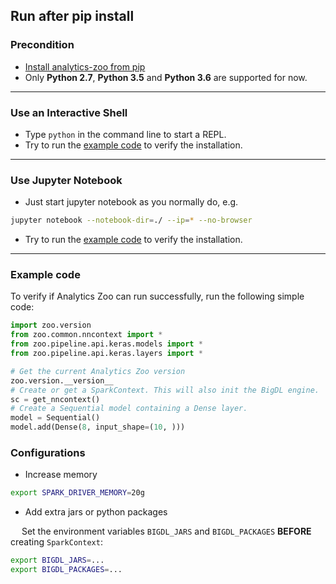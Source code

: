 ## Run after pip install

### **Precondition**

* [Install analytics-zoo from pip](install.md/#install-from-pip)
* Only __Python 2.7__, __Python 3.5__ and __Python 3.6__ are supported for now.

---
### **Use an Interactive Shell**
* Type `python` in the command line to start a REPL.
* Try to run the [example code](#example-code) to verify the installation.

---
### **Use Jupyter Notebook**
* Just start jupyter notebook as you normally do, e.g.

```bash
jupyter notebook --notebook-dir=./ --ip=* --no-browser
```

* Try to run the [example code](#example-code) to verify the installation.

---
### **Example code**

To verify if Analytics Zoo can run successfully, run the following simple code:

```python
import zoo.version
from zoo.common.nncontext import *
from zoo.pipeline.api.keras.models import *
from zoo.pipeline.api.keras.layers import *

# Get the current Analytics Zoo version
zoo.version.__version__
# Create or get a SparkContext. This will also init the BigDL engine.
sc = get_nncontext()
# Create a Sequential model containing a Dense layer.
model = Sequential()
model.add(Dense(8, input_shape=(10, )))
```

### **Configurations**

* Increase memory

```bash
export SPARK_DRIVER_MEMORY=20g
```

* Add extra jars or python packages

 &emsp; Set the environment variables `BIGDL_JARS` and `BIGDL_PACKAGES` __BEFORE__ creating `SparkContext`:
```bash
export BIGDL_JARS=...
export BIGDL_PACKAGES=...
```